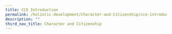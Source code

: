```yaml
---
title: CCE Introduction
permalink: /holistic-development/Character-and-Citizenship/cce-introduction/
description: ""
third_nav_title: Character and Citizenship
---
```

